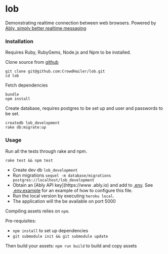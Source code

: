 # lob
Demonstrating realtime connection between web browsers. Powered by [Ably, simply better realtime messaging](https://www.ably.io)

### Installation

Requires Ruby, RubyGems, Node.js and Npm to be installed.

Clone source from [github](https://github.com/CrowdHailer/lob)

```
git clone git@github.com:CrowdHailer/lob.git
cd lob
```

Fetch dependencies

```
bundle
npm install
```

Create database, requires postgres to be set up and user and passwords to be set.

```
createdb lob_development
rake db:migrate:up
```

### Usage

Run all the tests through rake and npm.

```
rake test && npm test
```

* Create dev db `lob_development`
* Run migrations `sequel -m database/migrations postgres://localhost/lob_development`
* Obtain an [Ably API key](https://www
.ably.io) and add to [.env](.env). See [.env.example](.env.example) for an example of how to configure this file.
* Run the local version by executing `heroku local`.
* The application will the be available on port 5000

Compiling assets relies on `npm`.

Pre-requisites:
* `npm install` to set up dependencies
* `git submodule init && git submodule update`

Then build your assets:
`npm run build` to build and copy assets
